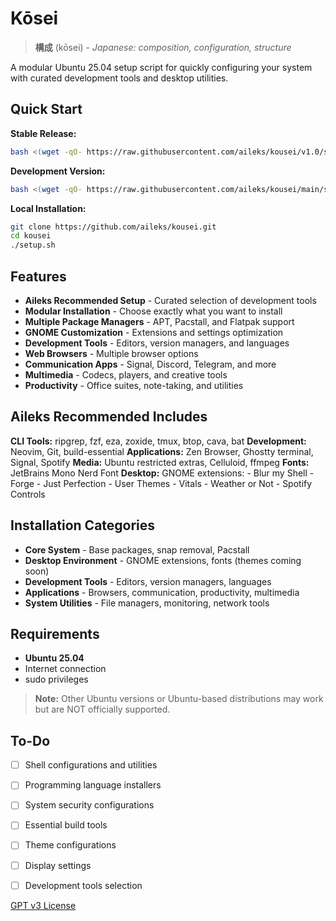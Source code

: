 # Kōsei

> **構成** (kōsei) - *Japanese: composition, configuration, structure*

A modular Ubuntu 25.04 setup script for quickly configuring your system with curated development tools and desktop utilities.

## Quick Start

**Stable Release:**
```bash
bash <(wget -qO- https://raw.githubusercontent.com/aileks/kousei/v1.0/setup.sh)
```

**Development Version:**
```bash
bash <(wget -qO- https://raw.githubusercontent.com/aileks/kousei/main/setup.sh)
```

**Local Installation:**
```bash
git clone https://github.com/aileks/kousei.git
cd kousei
./setup.sh
```

## Features

- **Aileks Recommended Setup** - Curated selection of development tools
- **Modular Installation** - Choose exactly what you want to install
- **Multiple Package Managers** - APT, Pacstall, and Flatpak support
- **GNOME Customization** - Extensions and settings optimization
- **Development Tools** - Editors, version managers, and languages
- **Web Browsers** - Multiple browser options
- **Communication Apps** - Signal, Discord, Telegram, and more
- **Multimedia** - Codecs, players, and creative tools
- **Productivity** - Office suites, note-taking, and utilities

## Aileks Recommended Includes

**CLI Tools:** ripgrep, fzf, eza, zoxide, tmux, btop, cava, bat
**Development:** Neovim, Git, build-essential
**Applications:** Zen Browser, Ghostty terminal, Signal, Spotify
**Media:** Ubuntu restricted extras, Celluloid, ffmpeg
**Fonts:** JetBrains Mono Nerd Font 
**Desktop:** GNOME extensions:
    - Blur my Shell
    - Forge
    - Just Perfection
    - User Themes
    - Vitals
    - Weather or Not
    - Spotify Controls

## Installation Categories

- **Core System** - Base packages, snap removal, Pacstall
- **Desktop Environment** - GNOME extensions, fonts (themes coming soon)
- **Development Tools** - Editors, version managers, languages
- **Applications** - Browsers, communication, productivity, multimedia
- **System Utilities** - File managers, monitoring, network tools

## Requirements

- **Ubuntu 25.04**
- Internet connection
- sudo privileges

> **Note:** Other Ubuntu versions or Ubuntu-based distributions may work but are NOT officially supported.

## To-Do

- [ ] Shell configurations and utilities
- [ ] Programming language installers
- [ ] System security configurations
- [ ] Essential build tools
- [ ] Theme configurations
- [ ] Display settings
- [ ] Development tools selection


[GPT v3 License](LICENSE)

